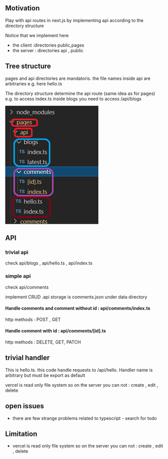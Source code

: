 <h2>Motivation</h2>
<p>Play with api routes in next.js by implementing api according to the directory structure</p>
<p>
Notice that we implement here  
<ul>
<li>the client :directories public,pages</li>
<li>the server : directories api , public</li>
</ul>
</p>

<h2>Tree structure</h2>
<p>pages and api directories are mandatoris. the file names inside api are arbitraries e.g. here hello.ts</p>
<p>The directory structure determine the api route (same idea as for pages) e.g. to access index.ts inside blogs you need to access /api/blogs</p>


![tree-structure](./figs/api-tree-structure.png)


<h2>API</h2>
<h3>trivial api</h3>
check api/blogs , api/hello.ts , api/index.ts

<h3>simple api</h3>
<p>check api/comments</p>
<p>implement CRUD .api storage is comments.json under data directory</p>

<h4>Handle comments and comment without id : api/comments/index.ts</h4>
http methods : POST , GET


<h4>Handle comment with id : api/comments/[id].ts</h4>
http methods :  DELETE, GET, PATCH



<h2>trivial handler</h2>
This is hello.ts. this code handle requests to /api/hello. Handler name is arbitrary but must be export as default

vercel is read only file system so on the server you can not : create , edit , delete

<h2>open issues</h2>
<ul>
<li>there are few strange problems related to typescript - search for todo</li>
</ul>

<h2>Limitation</h2>
<ul>
<li>vercel is read only file system so on the server you can not : create , edit , delete</li>
</ul>